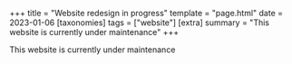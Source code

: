 +++
title = "Website redesign in progress"
template = "page.html"
date = 2023-01-06
[taxonomies]
tags = ["website"]
[extra]
summary = "This website is currently under maintenance"
+++

This website is currently under maintenance